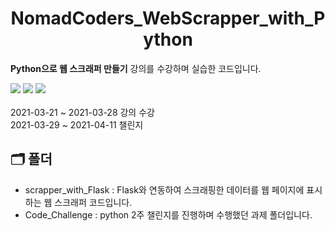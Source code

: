 # <center>NomadCoders_WebScrapper_with_Python
__Python으로 웹 스크래퍼 만들기__ 강의를 수강하며 실습한 코드입니다.</center>

<img src="https://img.shields.io/badge/Python-3766AB?style=flat-square&logo=Python&logoColor=white"/></a> <img src="https://img.shields.io/badge/HTML-E34F26?style=flat-square&logo=HTML5&logoColor=white"/></a> <img src="https://img.shields.io/badge/Flask-000000?style=flat-square&logo=Flask&logoColor=white"/></a>
<br/><br/>
2021-03-21 ~ 2021-03-28 강의 수강<br/>
2021-03-29 ~ 2021-04-11 챌린지 

## 🗂 폴더
* scrapper_with_Flask : Flask와 연동하여 스크래핑한 데이터를 웹 페이지에 표시하는 웹 스크래퍼 코드입니다.
* Code_Challenge : python 2주 챌린지를 진행하며 수행했던 과제 폴더입니다.
